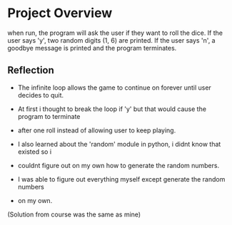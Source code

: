 # Project Overview

when run, the program will ask the user if they want to roll the dice. If the user says 'y', two random digits (1, 6) are printed. If the user says 'n', a goodbye message is printed and the program terminates.

## Reflection 

- The infinite loop allows the game to continue on forever until user decides to quit.
- At first i thought to break the loop if 'y' but that would cause the program to terminate 
- after one roll instead of allowing user to keep playing.
- I also learned about the 'random' module in python, i didnt know that existed so i 
- couldnt figure out on my own how to generate the random numbers.

- I was able to figure out everything myself except generate the random numbers 
- on my own.


(Solution from course was the same as mine)